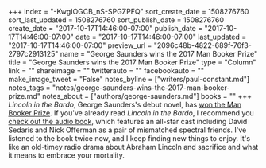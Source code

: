 +++
index = "-KwgIOGCB_nS-SPGZPFQ"
sort_create_date = 1508276760
sort_last_updated = 1508276760
sort_publish_date = 1508276760
create_date = "2017-10-17T14:46:00-07:00"
publish_date = "2017-10-17T14:46:00-07:00"
date = "2017-10-17T14:46:00-07:00"
last_updated = "2017-10-17T14:46:00-07:00"
preview_url = "2096c48b-4822-689f-76f3-2797c2913125"
name = "George Saunders wins the 2017 Man Booker Prize"
title = "George Saunders wins the 2017 Man Booker Prize"
type = "Column"
link = ""
shareimage = ""
twitterauto = ""
facebookauto = ""
make_image_tweet = "False"
notes_byline = ["writers/paul-constant.md"]
notes_tags = "notes/george-saunders-wins-the-2017-man-booker-prize.md"
notes_about = ["authors/george-saunders.md"]
books = ""
+++
*Lincoln in the Bardo*, George Saunders's debut novel, has [won the Man Booker Prize](http://themanbookerprize.com/news/lincoln-bardo-wins-2017-man-booker-prize). If you've already read *Lincoln in the Bardo*, I recommend you [check out the audio book](https://libro.fm/audiobooks/9780553397581-lincoln-in-the-bardo), which features an all-star cast including David Sedaris and Nick Offerman as a pair of mismatched spectral friends. I've listened to the book twice now, and I keep finding new things to enjoy. It's like an old-timey radio drama about Abraham Lincoln and sacrifice and what it means to embrace your mortality.